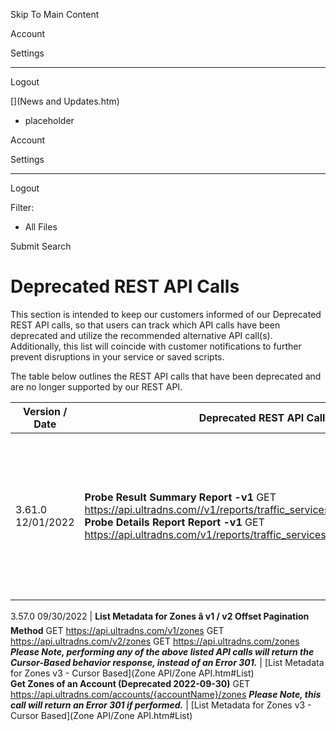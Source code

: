 

Skip To Main Content

Account

Settings

* * *

Logout

[](News and Updates.htm)

  * placeholder

Account

Settings

* * *

Logout

Filter:

  * All Files

Submit Search

# Deprecated REST API Calls

This section is intended to keep our customers informed of our Deprecated REST
API calls, so that users can track which API calls have been deprecated and
utilize the recommended alternative API call(s). Additionally, this list will
coincide with customer notifications to further prevent disruptions in your
service or saved scripts.

The table below outlines the REST API calls that have been deprecated and are
no longer supported by our REST API.

Version / Date |  Deprecated REST API Call |  Alternate API Call  
---|---|---  
3.61.0 12/01/2022 |  **Probe Result Summary Report -v1** GET https://api.ultradns.com//v1/reports/traffic_services/probe_result/summary  **Probe Details Report Report -v1** GET https://api.ultradns.com/v1/reports/traffic_services/probe_result/details  |  [Probe Result Details v2 Report](Reports/Probe Result Details v2 Report.htm) [Probe Result Summary v2 Report](Reports/Probe Result Summary v2 Report.htm)  
  
  
  
  
3.57.0 09/30/2022 |  **List Metadata for Zones â v1 / v2 Offset Pagination Method** GET https://api.ultradns.com/v1/zones GET https://api.ultradns.com/v2/zones GET https://api.ultradns.com/zones  _***Please Note, performing any of the above listed API calls will return the Cursor-Based behavior response, instead of an Error 301.***_ |  [List Metadata for Zones v3 - Cursor Based](Zone API/Zone API.htm#List)  
**Get Zones of an Account (Deprecated 2022-09-30)** GET https://api.ultradns.com/accounts/{accountName}/zones _***Please Note, this call will return an Error 301 if performed.***_ |  [List Metadata for Zones v3 - Cursor Based](Zone API/Zone API.htm#List)

